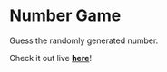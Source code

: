 # Number Game
Guess the randomly generated number.

Check it out live <a href="https://number-game.vercel.app" target="blank_"><strong>here</strong></a>!

  
